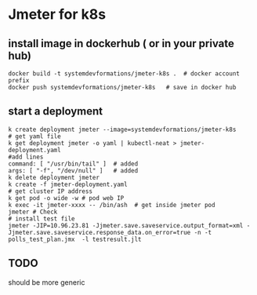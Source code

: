 # Jmeter for k8s 

## install image in dockerhub ( or in your private hub) 
```shell
docker build -t systemdevformations/jmeter-k8s .  # docker account prefix 
docker push systemdevformations/jmeter-k8s   # save in docker hub
```

##  start a deployment 
```shell
k create deployment jmeter --image=systemdevformations/jmeter-k8s
# get yaml file 
k get deployment jmeter -o yaml | kubectl-neat > jmeter-deployment.yaml
#add lines
command: [ "/usr/bin/tail" ]  # added
args: [ "-f", "/dev/null" ]   # added
k delete deployment jmeter
k create -f jmeter-deployment.yaml 
# get cluster IP address
k get pod -o wide -w # pod web IP 
k exec -it jmeter-xxxx -- /bin/ash  # get inside jmeter pod 
jmeter # Check 
# install test file 
jmeter -JIP=10.96.23.81 -Jjmeter.save.saveservice.output_format=xml -Jjmeter.save.saveservice.response_data.on_error=true -n -t  polls_test_plan.jmx  -l testresult.jlt
```

## TODO 
should be more generic 
